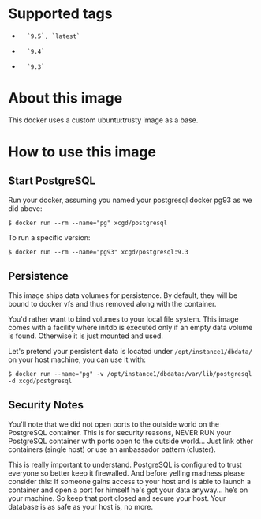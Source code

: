 # Supported tags

-       `9.5`, `latest`
-       `9.4` 
-       `9.3` 

# About this image

This docker uses a custom ubuntu:trusty image as a base.

# How to use this image

## Start PostgreSQL

Run your docker, assuming you named your postgresql docker pg93 as we did above:

    $ docker run --rm --name="pg" xcgd/postgresql

To run a specific version:

    $ docker run --rm --name="pg93" xcgd/postgresql:9.3

## Persistence

This image ships data volumes for persistence. By default, they will be bound to docker vfs and thus removed along with the container.

You'd rather want to bind volumes to your local file system. This image comes with a facility where initdb is executed only if an empty data volume is found. Otherwise it is just mounted and used.

Let's pretend your persistent data is located under `/opt/instance1/dbdata/` on your host machine, you can use it with:

    $ docker run --name="pg" -v /opt/instance1/dbdata:/var/lib/postgresql -d xcgd/postgresql

## Security Notes

You'll note that we did not open ports to the outside world on the PostgreSQL container. This is for security reasons, NEVER RUN your PostgreSQL container with ports open to the outside world... Just link other containers (single host) or use an ambassador pattern (cluster).

This is really important to understand. PostgreSQL is configured to trust everyone so better keep it firewalled. And before yelling madness please consider this: If someone gains access to your host and is able to launch a container and open a port for himself he's got your data anyway... he’s on your machine. So keep that port closed and secure your host. Your database is as safe as your host is, no more.

